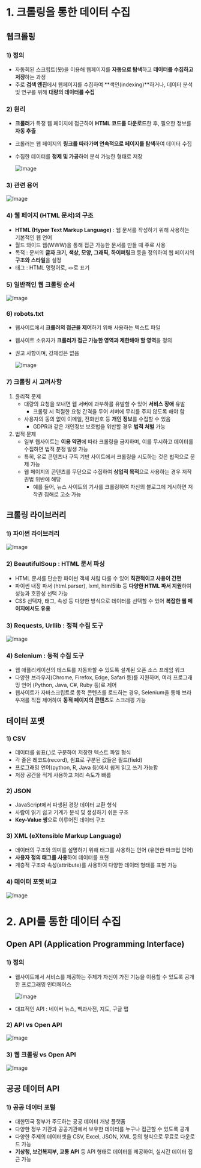# 1. 크롤링을 통한 데이터 수집

## 웹크롤링

### 1) 정의

- 자동회된 스크립트(봇)을 이용해 웹페이지를 **자동으로 탐색**하고 **데이터를 수집하고 저장**하는 과정
- 주로 **검색 엔진**에서 웹페이지를 수집하여 **색인(indexing)**하거나, 데이터 분석 및 연구를 위해 **대량의 데이터를 수집**

### 2) 원리

- **크롤러**가 특정 웹 페이지에 접근하여 **HTML 코드를 다운로드**한 후, 필요한 정보를 **자동 추출**
- 크롤러는 웹 페이지의 **링크를 따라가며 연속적으로 페이지를 탐색**하여 데이터 수집
- 수집한 데이터를 **정제 및 가공**하여 분석 가능한 형태로 저장
    
    ![Image](https://github.com/user-attachments/assets/7b89c20b-f07a-42ce-8ee7-362c774b6927)
    

### 3) 관련 용어

![Image](https://github.com/user-attachments/assets/f91a4685-7fdf-4cc8-a176-f1f550890730)

### 4) 웹 페이지 (HTML 문서)의 구조

- **HTML (Hyper Text Markup Language)** : 웹 문서를 작성하기 위해 사용하는 기본적인 웹 언어
- 월드 와이드 웹(WWW)을 통해 접근 가능한 문서를 만들 때 주로 사용
- 목적 : 문서의 **글자 크기, 색상, 모양, 그래픽, 하이퍼링크** 등을 정의하여 웹 페이지의 **구조와 스타일**을 설정
- 태그 : HTML 명령어로, `<>`로 표기

### 5) 일반적인 웹 크롤링 순서

![Image](https://github.com/user-attachments/assets/874e5d93-1abd-407f-bb9e-1082edf112e7)

### 6) robots.txt

- 웹사이트에서 **크롤러의 접근을 제어**하기 위해 사용하는 텍스트 파일
- 웹사이트 소유자가 **크롤러가 접근 가능한 영역과 제한해야 할 영역**을 정의
- 권고 사항이며, 강제성은 없음
    
    ![Image](https://github.com/user-attachments/assets/6fded4a4-382b-4d93-8ac8-bcec03dae621)
    

### 7) 크롤링 시 고려사항

1. 윤리적 문제
    - 대량의 요청을 보내면 웹 서버에 과부하를 유발할 수 있어 **서비스 장애** 유발
        - 크롤링 시 적절한 요청 간격을 두어 서버에 무리를 주지 않도록 해야 함
    - 사용자의 동의 없이 이메일, 전화번호 등 **개인 정보**를 수집할 수 있음
        - GDPR과 같은 개인정보 보호법을 위반할 경우 **법적 처벌** 가능
2. 법적 문제
    - 일부 웹사이트는 **이용 약관**에 따라 크롤링을 금지하며, 이를 무시하고 데이터를 수집하면 법적 분쟁 발생 가능
    - 특히, 유료 콘텐츠나 구독 기반 사이트에서 크롤링을 시도하는 것은 법적으로 문제 가능
    - 웹 페이지의 콘텐츠를 무단으로 수집하여 **상업적 목적**으로 사용하는 경우 저작권법 위반에 해당
        - 예를 들어, 뉴스 사이트의 기사를 크롤링하여 자신의 블로그에 게시하면 저작권 침해로 고소 가능

## 크롤링 라이브러리

### 1) 파이썬 라이브러리

![Image](https://github.com/user-attachments/assets/e8dd1acb-3953-4360-b721-4b9585d35961)

### 2) BeautifulSoup : HTML 문서 파싱

- HTML 문서를 단순한 파이썬 객체 처럼 다룰 수 있어 **직관적이고 사용이 간편**
- 파이썬 내장 파서 (html.parser), lxml, html5lib 등 **다양한 HTML 파서 지원**하여 성능과 호환성 선택 가능
- CSS 선택자, 태그, 속성 등 다양한 방식으로 데이터를 선택할 수 있어 **복잡한 웹 페이지에서도 유용**

### 3) Requests, Urllib : 정적 수집 도구

![Image](https://github.com/user-attachments/assets/19caaa7b-7a66-4758-b744-ea8cbbce91c8)

### 4) Selenium : 동적 수집 도구

- 웹 애플리케이션의 테스트를 자동화할 수 있도록 설계된 오픈 소스 프레임 워크
- 다양한 브라우저(Chrome, Firefox, Edge, Safari 등)를 지원하며, 여러 프로그래밍 언어 (Python, Java, C#, Ruby 등)로 제어
- 웹사이트가 자바스크립트로 동적 콘텐츠를 로드하는 경우, Selenium을 통해 브라우저를 직접 제어하여 **동적 페이지의 콘텐츠**도 스크래핑 가능

## 데이터 포맷

### 1) CSV

- 데이터를 쉼표(,)로 구분하여 저장한 텍스트 파일 형식
- 각 줄은 레코드(record), 쉼표로 구분된 값들은 필드(field)
- 프로그래밍 언어(python, R, Java 등)에서 쉽게 읽고 쓰기 가능함
- 저장 공간을 적게 사용하고 처리 속도가 빠름

### 2) JSON

- JavaScript에서 파생된 경량 데이터 교환 형식
- 사람이 읽기 쉽고 기계가 분석 및 생성하기 쉬운 구조
- **Key-Value 쌍**으로 이루어진 데이터 구조

### 3) XML (eXtensible Markup Language)

- 데이터의 구조와 의미를 설명하기 위해 태그를 사용하는 언어 (유연한 마크업 언어)
- **사용자 정의 태그를 사용**하여 데이터를 표현
- 계층적 구조롸 속성(attribute)를 사용하여 다양한 데이터 형태를 표현 가능

### 4) 데이터 포맷 비교

![Image](https://github.com/user-attachments/assets/edf6581a-174c-4700-a05e-0645a4bc1be9)

# 2. API를 통한 데이터 수집

## Open API (Application Programming Interface)

### 1) 정의

- 웹사이트에서 서비스를 제공하는 주체가 자신이 가진 기능을 이용할 수 있도록 공개한 프로그래밍 인터페이스
    
    ![Image](https://github.com/user-attachments/assets/790aa9e9-57fe-41ee-8ea5-4d6a027f3ac8)
    
- 대표적인 API : 네이버 뉴스, 백과사전, 지도, 구글 맵

### 2) API vs Open API

![Image](https://github.com/user-attachments/assets/c30062a4-e563-4a03-bbda-8d26e5165654)

### 3) 웹 크롤링 vs Open API

![Image](https://github.com/user-attachments/assets/4f49bfd4-c2d2-46e2-a52d-48c63e334288)

## 공공 데이터 API

### 1) 공공 데이터 포털

- 대한민국 정부가 주도하는 공공 데이터 개방 플랫폼
- 다양한 정부 기관과 공공기관에서 보유한 데이터를 누구나 접근할 수 있도록 공개
- 다양한 주제의 데이터셋을 CSV, Excel, JSON, XML 등의 형식으로 무료로 다운로드 가능
- **기상청, 보건복지부, 교통 API** 등 API 형태로 데이터를 제공하여, 실시간 데이터 접근 가능
